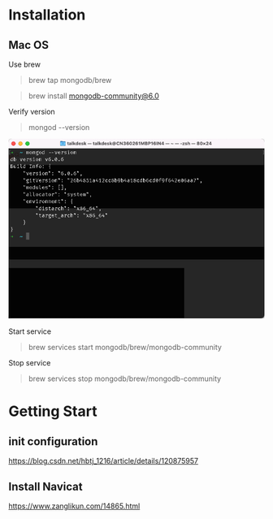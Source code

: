 # Installation

## Mac OS

Use brew

> brew tap mongodb/brew

> brew install mongodb-community@6.0

Verify version

> mongod --version

![](./static/version.png)

Start service

> brew services start mongodb/brew/mongodb-community

Stop service

> brew services stop mongodb/brew/mongodb-community

# Getting Start

## init configuration

https://blog.csdn.net/hbtj_1216/article/details/120875957

## Install Navicat

https://www.zanglikun.com/14865.html
